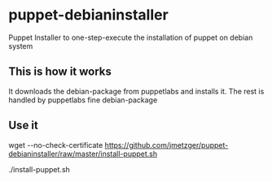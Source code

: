 # puppet-debianinstaller
Puppet Installer to one-step-execute the installation of puppet on debian system 

## This is how it works 
It downloads the debian-package from puppetlabs and installs it.
The rest is handled by puppetlabs fine debian-package 

## Use it 
wget --no-check-certificate https://github.com/jmetzger/puppet-debianinstaller/raw/master/install-puppet.sh

./install-puppet.sh
